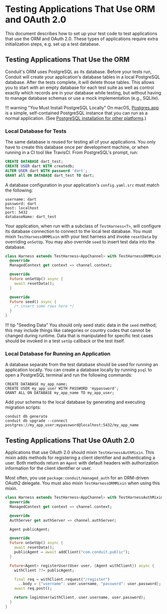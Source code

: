 # Testing Applications That Use ORM and OAuth 2.0

This document describes how to set up your test code to test applications that use the ORM and OAuth 2.0. These types of applications require extra initialization steps, e.g. set up a test database.

## Testing Applications That Use the ORM

Conduit's ORM uses PostgreSQL as its database. Before your tests run, Conduit will create your application's database tables in a local PostgreSQL database. After the tests complete, it will delete those tables. This allows you to start with an empty database for each test suite as well as control exactly which records are in your database while testing, but without having to manage database schemas or use a mock implementation \(e.g., SQLite\).

!!! warning "You Must Install PostgreSQL Locally" On macOS, [Postgres.app](https://postgresapp.com) is a simple, self-contained PostgreSQL instance that you can run as a normal application. \(See [PostgreSQL installation for other platforms](https://www.postgresql.org/download/).\)

### Local Database for Tests

The same database is reused for testing all of your applications. You only have to create this database once per development machine, or when running in a CI tool like TravisCI. From PostgreSQL's prompt, run:

```sql
CREATE DATABASE dart_test;
CREATE USER dart WITH createdb;
ALTER USER dart WITH password 'dart';
GRANT all ON DATABASE dart_test TO dart;
```

A database configuration in your application's `config.yaml.src` must match the following:

```text
username: dart
password: dart
host: localhost
port: 5432
databaseName: dart_test
```

Your application, when run with a subclass of `TestHarness<T>`, will configure its database connection to connect to the local test database. You must mixin `TestHarnessORMMixin` with your test harness and invoke `resetData` by overriding `onSetUp`. You may also override `seed` to insert test data into the database.

```dart
class Harness extends TestHarness<AppChannel> with TestHarnessORMMixin {
  @override
  ManagedContext get context => channel.context;

  @override
  Future onSetUp() async {
    await resetData();
  }

  @override
  Future seed() async {
    /* insert some rows here */
  }
}
```

!!! tip "Seeding Data" You should only seed static data in the `seed` method; this may include things like categories or country codes that cannot be changed during runtime. Data that is manipulated for specific test cases should be invoked in a test `setUp` callback or the test itself.

### Local Database for Running an Application

A database separate from the test database should be used for _running_ an application locally. You can create a database locally by running `psql` to open a PostgreSQL terminal and run the following commands:

```text
CREATE DATABASE my_app_name;
CREATE USER my_app_user WITH PASSWORD 'mypassword';
GRANT ALL ON DATABASE my_app_name TO my_app_user;
```

Add your schema to the local database by generating and executing migration scripts:

```text
conduit db generate
conduit db upgrade --connect postgres://my_app_user:mypassword@localhost:5432/my_app_name
```

## Testing Applications That Use OAuth 2.0

Applications that use OAuth 2.0 should mixin `TestHarnessAuthMixin`. This mixin adds methods for registering a client identifier and authenticating a user. Both methods return an `Agent` with default headers with authorization information for the client identifier or user.

Most often, you use `package:conduit/managed_auth` for an ORM-driven OAuth2 delegate. You must also mixin `TestHarnessORMMixin` when using this mixin.

```dart
class Harness extends TestHarness<AppChannel> with TestHarnessAuthMixin<AppChannel>, TestHarnessORMMixin {
  @override
  ManagedContext get context => channel.context;

  @override
  AuthServer get authServer => channel.authServer;

  Agent publicAgent;

  @override
  Future onSetUp() async {    
    await resetData();
    publicAgent = await addClient("com.conduit.public");
  }

  Future<Agent> registerUser(User user, {Agent withClient}) async {
    withClient ??= publicAgent;

    final req = withClient.request("/register")
      ..body = {"username": user.username, "password": user.password};
    await req.post();

    return loginUser(withClient, user.username, user.password);
  }
}
```

